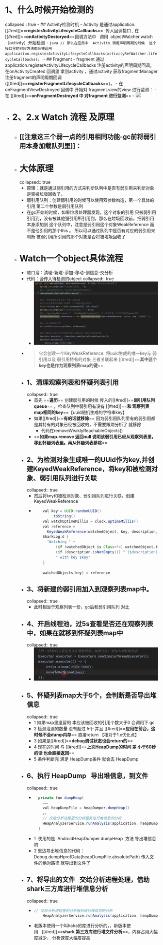 # 1、什么时候开始检测的
collapsed:: true
	- ## Activity检测时机
		- Activity 是通过application.[[#red]]==**registerActivityLifecycleCallbacks**==  传入回调接口 , 在[[#red]]==**onActivityDestoryed**==回调方法中   调用  objectWatcher.watch（activity）开始检测
			- ```java
			  // 那么在应用中  Activity 调用声明周期的时候  这个接口里的对应方法都会被调用 
			  application.registerActivityLifecycleCallbacks(activityRefWatcher.lifecycleCallbacks);
			  ```
	- ## Fragment
		- fragment 通过application.registerActivityLifecycleCallbacks  注册activity的声明周期回调，在onActivityCreated 回调里 拿到activity  ，通过activity 获取fragmentManager  注册fragment的声明周期回调([[#red]]==**registerFragmentLifecycleCallbacks**==)，
		- 在 onFragmentViewDestroyed  回调中  开始对  fragment.view的view 进行监测：
		- 在  [[#red]]==**onFragmentDestroyed   中  对fragment  进行监测**==
	- ![](https://img-blog.csdnimg.cn/20210410225143553.png?x-oss-process=image/watermark,type_ZmFuZ3poZW5naGVpdGk,shadow_10,text_aHR0cHM6Ly9ibG9nLmNzZG4ubmV0L3h1d2IxMjN4dXdi,size_16,color_FFFFFF,t_70)
- # 2、2.x Watch 流程 及原理
	- ## [[注意这三个弱一点的引用相同功能-gc前将弱引用本身加载队列里]]：
	- # 大体原理
	  collapsed:: true
		- 原理：就是通过弱引⽤的⽅式来判断队列中是否有弱引⽤来判断对象是否被垃圾回收了。
		- 弱引用队列：创建弱引用的时候可以使用双参数构造，第一个具体的引用   第二个参数是弱引用队列
		- 在gc开始的时候，如果垃圾处理器发现，这个对象的引用 只被弱引用引用到，没有被其他强引用所引用到，那么在垃圾回收前，把弱引用本身添加到 这个队列中，注意是弱引用这个对象WeakReference  而不是他引用的那个this 。 所以可以通过队列中是否有对应的弱引⽤来判断    被弱引用所引用的那个对象是否将被垃圾回收了
	- # Watch一个object具体流程
		- 顺口溜：清理-新建-添加-移动-倒信息-交分析
		- 代码：会传入待检测的object
		  collapsed:: true
			- ![image.png](../assets/image_1692801300171_0.png)
		- > 它会创建一个KeyWeakReference.
		  将uuid生成的唯一key与 弱引用以及 弱引用持有的对象 三者关联起来
		  [[#red]]==**其中这个key也是作为观察列表map的键**==
		- ## 1、清理观察列表和怀疑列表引用
		  collapsed:: true
			- 首先 ==**遍历**== 创建弱引用的时候 传入的[[#red]]==**弱引用队列queue**== ，检查队列中弱引用有没有 [[#red]]==**和 观察列表map相同的key**==【uuid随机生成的字符串key】
			- 如果[[#red]]==**有的话就移除**== 因为弱引用队列里有的弱引用都是其持有的对象已经被回收的，不需要跟踪分析了 就移除
				- 代码在removeWeaklyReachableObjects()
			- ==**如果map.remove 返回null 说明该弱引用已经从观察列表里，移到怀疑列表里。再从怀疑列表移除**==
		- ## 2、为检测对象生成唯一的UUid作为key,并创建KeyedWeakReference，将key和被检测对象、弱引用队列进行关联
		  collapsed:: true
			- 然后将key和被检测对象、弱引用队列进行关联。创建KeyedWeakReference
			- ```java
			      val key = UUID.randomUUID()
			          .toString()
			      val watchUptimeMillis = clock.uptimeMillis()
			      val reference =
			        KeyedWeakReference(watchedObject, key, description, watchUptimeMillis, queue)
			      SharkLog.d {
			        "Watching " +
			            (if (watchedObject is Class<*>) watchedObject.toString() else "instance of ${watchedObject.javaClass.name}") +
			            (if (description.isNotEmpty()) " ($description)" else "") +
			            " with key $key"
			      }
			   
			      watchedObjects[key] = reference
			  ```
		- ## 3、将新建的弱引用加入到观察列表map中。
		  collapsed:: true
			- 此时相当于观察列表一份，gc后和弱引用队列 对比
		- ## 4、开启线程池，过5s查看是否还在观察列表中，如果在就移到怀疑列表map中
		  collapsed:: true
			- ![image.png](../assets/image_1692801949018_0.png)
		- ## 5、怀疑列表map大于5个，会判断是否导出堆信息
		  collapsed:: true
			- 1  如果map里遗留的 本应该被回收的引用个数大于0   会调用下 gc
			- 2  检测泄漏的数量 没有超过 5个 并且 [[#red]]==**应用在前台，这时候不会dump内存**==  直接return  【相对于1.x优化点】
			- 3 如果是[[#red]]==**debug调试状态也会return的**==
			- 4 现在的时间  与  [[#red]]==**上次HeapDump的时间  差 小于60秒的话 也会直接返回**==
			- 5 条件判断完 满足 HeapDump条件 就会去 HeapDump
		- ## 6、执行 HeapDump   导出堆信息，到文件
		  collapsed:: true
			- ```java
			    private fun dumpHeap(
			      。。。
			      val heapDumpFile = heapDumper.dumpHeap()
			      。。
			      // 交给分析进程里的分析服务进行堆信息的分析
			      HeapAnalyzerService.runAnalysis(application, heapDumpFile)
			    }
			  ```
			- 1  使用的是  AndroidHeapDumper.dumpHeap  方法 导出堆信息的
			- 2 里边导出堆信息的代码： Debug.dumpHprofData(heapDumpFile.absolutePath)   传入文件的绝对路径  就导出到文件了
		- ## 7、将导出的文件   交给分析进程处理，借助shark三方库进行堆信息分析
		  collapsed:: true
			- ```java
			  // 交给分析进程里的分析服务进行堆信息的分析
			      HeapAnalyzerService.runAnalysis(application, heapDumpFile)
			  ```
			- 老版本使用一个叫haha的库进行分析的，，新版本使用   [[#red]]==**shark 第三⽅库进⾏堆⽂件分析**==，内存占⽤⼤幅度减少， 分析速度⼤幅度提⾼